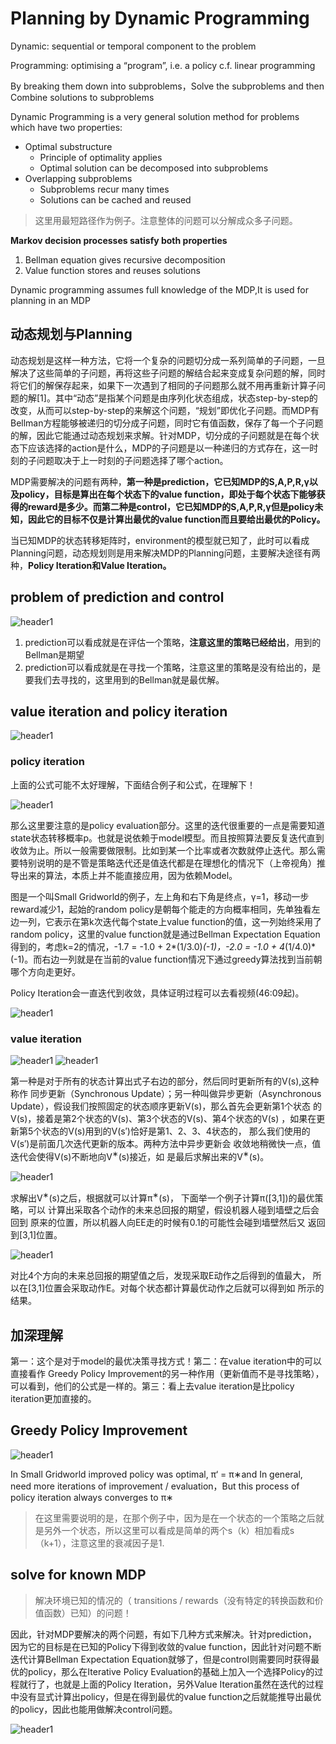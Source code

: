 # Planning by Dynamic Programming

Dynamic: sequential or temporal component to the problem

Programming: optimising a “program”, i.e. a policy  c.f. linear programming

By breaking them down into subproblems，Solve the subproblems and then Combine solutions to subproblems

Dynamic Programming is a very general solution method for problems which have two properties:

- Optimal substructure
	- Principle of optimality applies
	- Optimal solution can be decomposed into subproblems
- Overlapping subproblems
	- Subproblems recur many times
	- Solutions can be cached and reused

>这里用最短路径作为例子。注意整体的问题可以分解成众多子问题。

**Markov decision processes satisfy both properties**

1. Bellman equation gives recursive decomposition
2. Value function stores and reuses solutions

Dynamic programming assumes full knowledge of the MDP,It is used for planning in an MDP


## 动态规划与Planning

动态规划是这样一种方法，它将一个复杂的问题切分成一系列简单的子问题，一旦解决了这些简单的子问题，再将这些子问题的解结合起来变成复杂问题的解，同时将它们的解保存起来，如果下一次遇到了相同的子问题那么就不用再重新计算子问题的解[1]。其中“动态”是指某个问题是由序列化状态组成，状态step-by-step的改变，从而可以step-by-step的来解这个问题，“规划”即优化子问题。而MDP有Bellman方程能够被递归的切分成子问题，同时它有值函数，保存了每一个子问题的解，因此它能通过动态规划来求解。针对MDP，切分成的子问题就是在每个状态下应该选择的action是什么，MDP的子问题是以一种递归的方式存在，这一时刻的子问题取决于上一时刻的子问题选择了哪个action。

MDP需要解决的问题有两种，**第一种是prediction，它已知MDP的S,A,P,R,γ以及policy，目标是算出在每个状态下的value function，即处于每个状态下能够获得的reward是多少。而第二种是control，它已知MDP的S,A,P,R,γ但是policy未知，因此它的目标不仅是计算出最优的value function而且要给出最优的Policy。**

当已知MDP的状态转移矩阵时，environment的模型就已知了，此时可以看成Planning问题，动态规划则是用来解决MDP的Planning问题，主要解决途径有两种，**Policy Iteration和Value Iteration。**

##  problem of prediction and control

<img src="{{ site.img_path }}/Machine Learning/control and pre1.png" alt="header1" style="height:auto!important;width:auto%;max-width:1020px;"/>

1. prediction可以看成就是在评估一个策略，**注意这里的策略已经给出**，用到的Bellman是期望
2. prediction可以看成就是在寻找一个策略，注意这里的策略是没有给出的，是要我们去寻找的，这里用到的Bellman就是最优解。

## value iteration and policy iteration

<img src="{{ site.img_path }}/Machine Learning/itertion1.png" alt="header1" style="height:auto!important;width:auto%;max-width:1020px;"/>


###  policy iteration

上面的公式可能不太好理解，下面结合例子和公式，在理解下！

<img src="{{ site.img_path }}/Machine Learning/27Policy_Iteration.png" alt="header1" style="height:auto!important;width:auto%;max-width:1020px;"/>

那么这里要注意的是policy evaluation部分。这里的迭代很重要的一点是需要知道state状态转移概率p。也就是说依赖于model模型。而且按照算法要反复迭代直到收敛为止。所以一般需要做限制。比如到某一个比率或者次数就停止迭代。那么需要特别说明的是不管是策略迭代还是值迭代都是在理想化的情况下（上帝视角）推导出来的算法，本质上并不能直接应用，因为依赖Model。

图是一个叫Small Gridworld的例子，左上角和右下角是终点，γ=1，移动一步reward减少1，起始的random policy是朝每个能走的方向概率相同，先单独看左边一列，它表示在第k次迭代每个state上value function的值，这一列始终采用了random policy，这里的value function就是通过Bellman Expectation Equation得到的，考虑k=2的情况，-1.7 = -1.0 + 2*(1/3.0)*(-1)，-2.0 = -1.0 + 4*(1/4.0)*(-1)。而右边一列就是在当前的value function情况下通过greedy算法找到当前朝哪个方向走更好。

Policy Iteration会一直迭代到收敛，具体证明过程可以去看视频(46:09起)。

<img src="{{ site.img_path }}/Machine Learning/37value_iteration1.png" alt="header1" style="height:auto!important;width:auto%;max-width:1020px;"/>


###  value iteration


<img src="{{ site.img_path }}/Machine Learning/27value_iteration.png" alt="header1" style="height:auto!important;width:auto%;max-width:1020px;"/>


<img src="{{ site.img_path }}/Machine Learning/27Iteration_any.png" alt="header1" style="height:auto!important;width:auto%;max-width:1020px;"/>

第一种是对于所有的状态计算出式子右边的部分，然后同时更新所有的V(s),这种称作 同步更新（Synchronous Update）；另一种叫做异步更新（Asynchronous Update），假设我们按照固定的状态顺序更新V(s)，那么首先会更新第1个状态 的V(s)，接着是第2个状态的V(s)、第3个状态的V(s)、第4个状态的V(s) ，如果在更新第5个状态的V(s)用到的V(s′)恰好是第1、2、3、4状态的， 那么我们使用的V(s′)是前面几次迭代更新的版本。两种方法中异步更新会 收敛地稍微快一点，值迭代会使得V(s)不断地向V<sup>∗</sup>(s)接近，如 是最后求解出来的V<sup>∗</sup>(s)。

<img src="{{ site.img_path }}/Machine Learning/37value_iteration3.png" alt="header1" style="height:auto!important;width:auto%;max-width:1020px;"/>

求解出V<sup>∗</sup>(s)之后，根据就可以计算π<sup>∗</sup>(s)， 下面举一个例子计算π([3,1])的最优策略，可以 计算出采取各个动作的未来总回报的期望，假设机器人碰到墙壁之后会回到 原来的位置，所以机器人向EE走的时候有0.1的可能性会碰到墙壁然后又 返回到[3,1]位置。

<img src="{{ site.img_path }}/Machine Learning/37value_iteration2.png" alt="header1" style="height:auto!important;width:auto%;max-width:1020px;"/>


对比4个方向的未来总回报的期望值之后，发现采取E动作之后得到的值最大， 所以在[3,1]位置会采取动作E。对每个状态都计算最优动作之后就可以得到如 所示的结果。


## 加深理解

第一：这个是对于model的最优决策寻找方式！第二：在value iteration中的可以直接看作 Greedy Policy Improvement的另一种作用（更新值而不是寻找策略），可以看到，他们的公式是一样的。第三：看上去value iteration是比policy iteration更加直接的。

## Greedy Policy Improvement

<img src="{{ site.img_path }}/Machine Learning/greedily.png" alt="header1" style="height:auto!important;width:auto%;max-width:1020px;"/>

In Small Gridworld improved policy was optimal, π‘ = π∗and In general, need more iterations of improvement / evaluation，But this process of policy iteration always converges to π∗

>在这里需要说明的是，在那个例子中，因为是在一个状态的一个策略之后就是另外一个状态，所以这里可以看成是简单的两个s（k）相加看成s（k+1），注意这里的衰减因子是1.

## solve for known MDP

>解决环境已知的情况的（ transitions / rewards（没有特定的转换函数和价值函数）已知）的问题！


因此，针对MDP要解决的两个问题，有如下几种方式来解决。针对prediction，因为它的目标是在已知的Policy下得到收敛的value function，因此针对问题不断迭代计算Bellman Expectation Equation就够了，但是control则需要同时获得最优的policy，那么在Iterative Policy Evaluation的基础上加入一个选择Policy的过程就行了，也就是上面的Policy Iteration，另外Value Iteration虽然在迭代的过程中没有显式计算出policy，但是在得到最优的value function之后就能推导出最优的policy，因此也能用做解决control问题。


<img src="{{ site.img_path }}/Machine Learning/mdp_solver.png" alt="header1" style="height:auto!important;width:auto%;max-width:1020px;"/>

